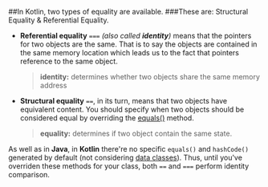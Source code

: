 ##In Kotlin, two types of equality are available. 
###These are: Structural Equality & Referential Equality.

- **Referential equality** `===` *(also called **identity**)* means that the pointers for two objects are the same.
  That is to say the objects are contained in the same memory location which leads us to the fact that pointers reference to the same object.

  > **identity:** determines whether two objects share the same memory address

- **Structural equality** `==`, in its turn, means that two objects have equivalent content. 
  You should specify when two objects should be considered equal by overriding the [equals()](https://kotlinlang.org/api/latest/jvm/stdlib/kotlin/-any/equals.html) method.

  > **equality:** determines if two object contain the same state.

As well as in **Java**, in **Kotlin** there're no specific `equals()` and `hashCode()` generated by default (not considering [data classes](https://kotlinlang.org/docs/reference/data-classes.html)).
Thus, until you've overriden these methods for your class, both `==` and `===` perform identity comparison.
